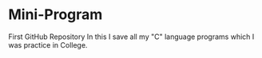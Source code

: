 # Mini-Program
First GitHub Repository
In this I save all my "C" language programs which I was practice in College.

